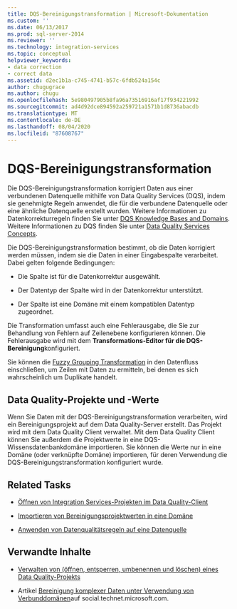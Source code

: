 ```yaml
---
title: DQS-Bereinigungstransformation | Microsoft-Dokumentation
ms.custom: ''
ms.date: 06/13/2017
ms.prod: sql-server-2014
ms.reviewer: ''
ms.technology: integration-services
ms.topic: conceptual
helpviewer_keywords:
- data correction
- correct data
ms.assetid: d2ec1b1a-c745-4741-b57c-6fdb524a154c
author: chugugrace
ms.author: chugu
ms.openlocfilehash: 5e980497905b8fa96a73516916af17f934221992
ms.sourcegitcommit: ad4d92dce894592a259721a1571b1d8736abacdb
ms.translationtype: MT
ms.contentlocale: de-DE
ms.lasthandoff: 08/04/2020
ms.locfileid: "87608767"
---
```

# <a name="dqs-cleansing-transformation"></a>DQS-Bereinigungstransformation
  Die DQS-Bereinigungstransformation korrigiert Daten aus einer verbundenen Datenquelle mithilfe von Data Quality Services (DQS), indem sie genehmigte Regeln anwendet, die für die verbundene Datenquelle oder eine ähnliche Datenquelle erstellt wurden. Weitere Informationen zu Datenkorrekturregeln finden Sie unter [DQS Knowledge Bases and Domains](../../../data-quality-services/dqs-knowledge-bases-and-domains.md). Weitere Informationen zu DQS finden Sie unter [Data Quality Services Concepts](../../../data-quality-services/data-quality-services-concepts.md).  
  
 Die DQS-Bereinigungstransformation bestimmt, ob die Daten korrigiert werden müssen, indem sie die Daten in einer Eingabespalte verarbeitet. Dabei gelten folgende Bedingungen:  
  
-   Die Spalte ist für die Datenkorrektur ausgewählt.  
  
-   Der Datentyp der Spalte wird in der Datenkorrektur unterstützt.  
  
-   Der Spalte ist eine Domäne mit einem kompatiblen Datentyp zugeordnet.  
  
 Die Transformation umfasst auch eine Fehlerausgabe, die Sie zur Behandlung von Fehlern auf Zeilenebene konfigurieren können. Die Fehlerausgabe wird mit dem **Transformations-Editor für die DQS-Bereinigung**konfiguriert.  
  
 Sie können die [Fuzzy Grouping Transformation](fuzzy-grouping-transformation.md) in den Datenfluss einschließen, um Zeilen mit Daten zu ermitteln, bei denen es sich wahrscheinlich um Duplikate handelt.  
  
## <a name="data-quality-projects-and-values"></a>Data Quality-Projekte und -Werte  
 Wenn Sie Daten mit der DQS-Bereinigungstransformation verarbeiten, wird ein Bereinigungsprojekt auf dem Data Quality-Server erstellt. Das Projekt wird mit dem Data Quality Client verwaltet. Mit dem Data Quality Client können Sie außerdem die Projektwerte in eine DQS-Wissensdatenbankdomäne importieren. Sie können die Werte nur in eine Domäne (oder verknüpfte Domäne) importieren, für deren Verwendung die DQS-Bereinigungstransformation konfiguriert wurde.  
  
## <a name="related-tasks"></a>Related Tasks  
  
-   [Öffnen von Integration Services-Projekten im Data Quality-Client](../../../data-quality-services/open-integration-services-projects-in-data-quality-client.md)  
  
-   [Importieren von Bereinigungsprojektwerten in eine Domäne](../../../data-quality-services/import-cleansing-project-values-into-a-domain.md)  
  
-   [Anwenden von Datenqualitätsregeln auf eine Datenquelle](apply-data-quality-rules-to-data-source.md)  
  
## <a name="related-content"></a>Verwandte Inhalte  
  
-   [Verwalten von &#40;öffnen, entsperren, umbenennen und löschen&#41; eines Data Quality-Projekts](../../../data-quality-services/manage-open-unlock-rename-and-delete-a-data-quality-project.md)  
  
-   Artikel [Bereinigung komplexer Daten unter Verwendung von Verbunddomänen](https://social.technet.microsoft.com/wiki/contents/articles/13324.using-dqs-cleansing-complex-data-using-composite-domains.aspx)auf social.technet.microsoft.com.  
  
  

